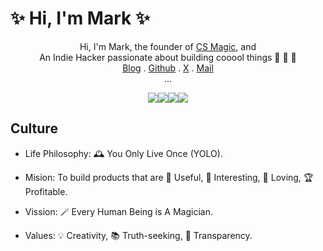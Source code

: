 # ✨ Hi, I'm Mark ✨


<!-- ## Intro -->

<div align="center">

<div>Hi, I'm Mark, the founder of <a href="https://cs-magic.cn">CS Magic</a>, and</div>

<div>An Indie Hacker passionate about building cooool things 🚀 🚀 🚀</div>

  <div>
    <a href="https://markshawn.com">Blog</a> .
    <a href="https://github.com/markshawn2020">Github</a> .
    <a href="https://x.com/mark__2099">X</a> .
<!--     <a href="https://web.okjike.com/u/2df8ed5f-d1e4-43c2-9809-ad32058159d3">JK</a> . -->
<!--     <a href="https://okjk.co/ONe01V">JK (mobile)</a> . -->
    <a href="mailto:mark@cs-magic.com">Mail</a>
  </div>
  <div>...</div>
</div>

<!-- ## Stat -->

<div align="center">
  
![](http://github-profile-summary-cards.vercel.app/api/cards/profile-details?username=markshawn2020&theme=buefy)![](http://github-profile-summary-cards.vercel.app/api/cards/stats?username=markshawn2020&theme=buefy)![](http://github-profile-summary-cards.vercel.app/api/cards/productive-time?username=markshawn2020&theme=buefy&utcOffset=8)![](http://github-profile-summary-cards.vercel.app/api/cards/repos-per-language?username=markshawn2020&theme=buefy)
<!-- ![](http://github-profile-summary-cards.vercel.app/api/cards/most-commit-language?username=markshawn2020&theme=buefy) -->

</div>

## Culture

- Life Philosophy: 🕰️ You Only Live Once (YOLO).
- Mision: To build products that are 🚀 Useful, 🌈 Interesting, 💖 Loving, 🏆 Profitable.
- Vission: 🪄 Every Human Being is A Magician.
- Values: 💡 Creativity, 📚 Truth-seeking, 🔮 Transparency.


  <!-- 最好看的theme是 &theme=synthwave, 可惜下面的activity-graph不支持，为了统一，就使用 tokyonight 了 -->
<!-- <image src="https://github-readme-stats.vercel.app/api?username=markshawn2020&count_private=true&show_icons=true&theme=tokyonight" alt="MarkShawn's GitHub stats, source: https://github.com/anuraghazra/github-readme-stats" style="width: 100%; height: 220px;"> -->

<!-- <image src="http://github-readme-streak-stats.herokuapp.com?user=markshawn2020&theme=synthwave" alt="MarkShawn's GitHub Streak, source: https://git.io/streak-stats" style="width: 100%;"> -->
